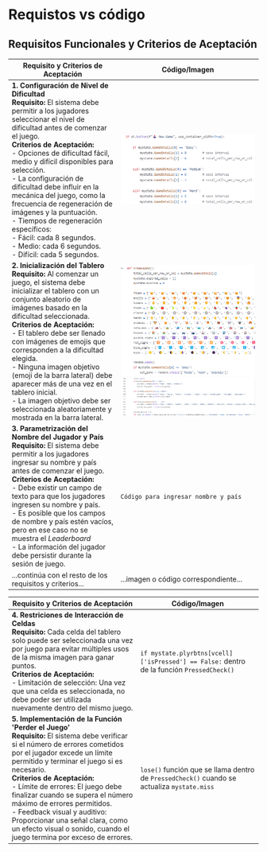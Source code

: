 # Requistos vs código
## Requisitos Funcionales y Criterios de Aceptación

| Requisito y Criterios de Aceptación                                   | Código/Imagen                         |
|-----------------------------------------------------------------------|---------------------------------------|
| **1. Configuración de Nivel de Dificultad**<br>**Requisito:** El sistema debe permitir a los jugadores seleccionar el nivel de dificultad antes de comenzar el juego.<br>**Criterios de Aceptación:**<br>- Opciones de dificultad fácil, medio y difícil disponibles para selección.<br>- La configuración de dificultad debe influir en la mecánica del juego, como la frecuencia de regeneración de imágenes y la puntuación.<br>- Tiempos de regeneración específicos:<br>  - Fácil: cada 8 segundos.<br>  - Medio: cada 6 segundos.<br>  - Difícil: cada 5 segundos. | ![img.png](img/img.png)                   |
| **2. Inicialización del Tablero**<br>**Requisito:** Al comenzar un juego, el sistema debe inicializar el tablero con un conjunto aleatorio de imágenes basado en la dificultad seleccionada.<br>**Criterios de Aceptación:**<br>- El tablero debe ser llenado con imágenes de emojis que corresponden a la dificultad elegida.<br>- Ninguna imagen objetivo (emoji de la barra lateral) debe aparecer más de una vez en el tablero inicial.<br>- La imagen objetivo debe ser seleccionada aleatoriamente y mostrada en la barra lateral. | ![img_1.png](img/img_1.png)  ![img_2.png](img/img_2.png)             |
| **3. Parametrización del Nombre del Jugador y País**<br>**Requisito:** El sistema debe permitir a los jugadores ingresar su nombre y país antes de comenzar el juego.<br>**Criterios de Aceptación:**<br>- Debe existir un campo de texto para que los jugadores ingresen su nombre y país.<br>- Es posible que los campos de nombre y país estén vacíos, pero en ese caso no se muestra el _Leaderboard_<br>- La información del jugador debe persistir durante la sesión de juego. | `Código para ingresar nombre y país`  |
| ...continúa con el resto de los requisitos y criterios...               | ...imagen o código correspondiente... |

| Requisito y Criterios de Aceptación                                   | Código/Imagen                         |
|-----------------------------------------------------------------------|---------------------------------------|
| **4. Restriciones de Interacción de Celdas**<br>**Requisito:** Cada celda del tablero solo puede ser seleccionada una vez por juego para evitar múltiples usos de la misma imagen para ganar puntos.<br>**Criterios de Aceptación:**<br>- Limitación de selección: Una vez que una celda es seleccionada, no debe poder ser utilizada nuevamente dentro del mismo juego. | `if mystate.plyrbtns[vcell]['isPressed'] == False:` dentro de la función `PressedCheck()` |
| **5. Implementación de la Función 'Perder el Juego'**<br>**Requisito:** El sistema debe verificar si el número de errores cometidos por el jugador excede un límite permitido y terminar el juego si es necesario.<br>**Criterios de Aceptación:**<br>- Límite de errores: El juego debe finalizar cuando se supera el número máximo de errores permitidos.<br>- Feedback visual y auditivo: Proporcionar una señal clara, como un efecto visual o sonido, cuando el juego termina por exceso de errores. | `lose()` función que se llama dentro de `PressedCheck()` cuando se actualiza `mystate.miss` |



